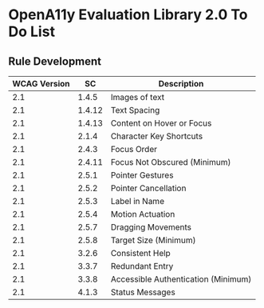 # OpenA11y Evaluation Library 2.0 To Do List

## Rule Development

| WCAG Version  | SC      | Description | 
| ------------- | ------- | ----------- | 
| 2.1          | 1.4.5     | Images of text | 
| 2.1          | 1.4.12    | Text Spacing | 
| 2.1          | 1.4.13    | Content on Hover or Focus |  
| 2.1          | 2.1.4     | Character Key Shortcuts | 
| 2.1          | 2.4.3     | Focus Order |  
| 2.1          | 2.4.11    | Focus Not Obscured (Minimum) | 
| 2.1          | 2.5.1     | Pointer Gestures | 
| 2.1          | 2.5.2     | Pointer Cancellation | 
| 2.1          | 2.5.3     | Label in Name |  
| 2.1          | 2.5.4     | Motion Actuation | 
| 2.1          | 2.5.7     | Dragging Movements |  
| 2.1          | 2.5.8     | Target Size (Minimum) |  
| 2.1          | 3.2.6     | Consistent Help |  
| 2.1          | 3.3.7     | Redundant Entry |  
| 2.1          | 3.3.8     | Accessible Authentication (Minimum) |  
| 2.1          | 4.1.3     | Status Messages |  
